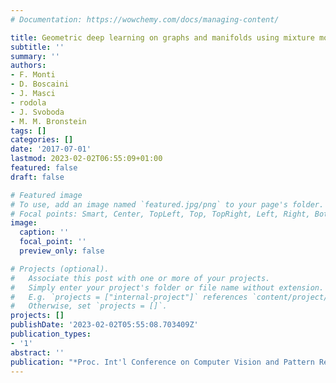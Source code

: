 ```yaml
---
# Documentation: https://wowchemy.com/docs/managing-content/

title: Geometric deep learning on graphs and manifolds using mixture model CNNs
subtitle: ''
summary: ''
authors:
- F. Monti
- D. Boscaini
- J. Masci
- rodola
- J. Svoboda
- M. M. Bronstein
tags: []
categories: []
date: '2017-07-01'
lastmod: 2023-02-02T06:55:09+01:00
featured: false
draft: false

# Featured image
# To use, add an image named `featured.jpg/png` to your page's folder.
# Focal points: Smart, Center, TopLeft, Top, TopRight, Left, Right, BottomLeft, Bottom, BottomRight.
image:
  caption: ''
  focal_point: ''
  preview_only: false

# Projects (optional).
#   Associate this post with one or more of your projects.
#   Simply enter your project's folder or file name without extension.
#   E.g. `projects = ["internal-project"]` references `content/project/deep-learning/index.md`.
#   Otherwise, set `projects = []`.
projects: []
publishDate: '2023-02-02T05:55:08.703409Z'
publication_types:
- '1'
abstract: ''
publication: "*Proc. Int'l Conference on Computer Vision and Pattern Recognition (CVPR)*"
---
```


